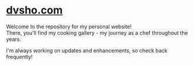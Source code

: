 # [dvsho.com](https://dvsho.com)

Welcome to the repository for my personal website!\
There, you'll find my cooking gallery - my journey as a chef throughout the years.

I'm always working on updates and enhancements, so check back frequently!